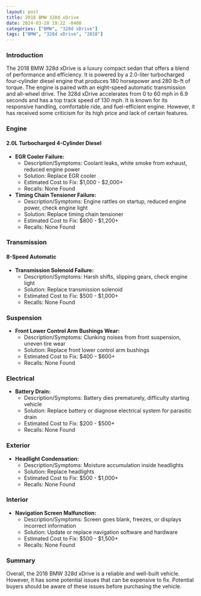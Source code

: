 ```yaml
---
layout: post
title: 2018 BMW 328d xDrive
date: 2024-03-28 19:22 -0400
categories: ["BMW", "328d xDrive"]
tags: ["BMW", "328d xDrive", "2018"]
---
```

### **Introduction**

The 2018 BMW 328d xDrive is a luxury compact sedan that offers a blend of performance and efficiency. It is powered by a 2.0-liter turbocharged four-cylinder diesel engine that produces 180 horsepower and 280 lb-ft of torque. The engine is paired with an eight-speed automatic transmission and all-wheel drive. The 328d xDrive accelerates from 0 to 60 mph in 6.9 seconds and has a top track speed of 130 mph. It is known for its responsive handling, comfortable ride, and fuel-efficient engine. However, it has received some criticism for its high price and lack of certain features.

### **Engine**

#### **2.0L Turbocharged 4-Cylinder Diesel**

- **EGR Cooler Failure:**
  - Description/Symptoms: Coolant leaks, white smoke from exhaust, reduced engine power
  - Solution: Replace EGR cooler
  - Estimated Cost to Fix: $1,000 - $2,000+
  - Recalls: None Found
- **Timing Chain Tensioner Failure:**
  - Description/Symptoms: Engine rattles on startup, reduced engine power, check engine light
  - Solution: Replace timing chain tensioner
  - Estimated Cost to Fix: $800 - $1,200+
  - Recalls: None Found

### **Transmission**

#### **8-Speed Automatic**

- **Transmission Solenoid Failure:**
  - Description/Symptoms: Harsh shifts, slipping gears, check engine light
  - Solution: Replace transmission solenoid
  - Estimated Cost to Fix: $500 - $1,000+
  - Recalls: None Found

### **Suspension**

- **Front Lower Control Arm Bushings Wear:**
  - Description/Symptoms: Clunking noises from front suspension, uneven tire wear
  - Solution: Replace front lower control arm bushings
  - Estimated Cost to Fix: $400 - $600+
  - Recalls: None Found

### **Electrical**

- **Battery Drain:**
  - Description/Symptoms: Battery dies prematurely, difficulty starting vehicle
  - Solution: Replace battery or diagnose electrical system for parasitic drain
  - Estimated Cost to Fix: $200 - $500+
  - Recalls: None Found

### **Exterior**

- **Headlight Condensation:**
  - Description/Symptoms: Moisture accumulation inside headlights
  - Solution: Replace headlights
  - Estimated Cost to Fix: $500 - $1,000+
  - Recalls: None Found

### **Interior**

- **Navigation Screen Malfunction:**
  - Description/Symptoms: Screen goes blank, freezes, or displays incorrect information
  - Solution: Update or replace navigation software and hardware
  - Estimated Cost to Fix: $500 - $1,500+
  - Recalls: None Found

### **Summary**

Overall, the 2018 BMW 328d xDrive is a reliable and well-built vehicle. However, it has some potential issues that can be expensive to fix. Potential buyers should be aware of these issues before purchasing the vehicle.

